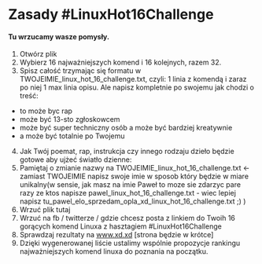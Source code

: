 # Zasady #LinuxHot16Challenge

#### Tu wrzucamy wasze pomysły.

1. Otwórz plik
2. Wybierz 16 najważniejszych komend i 16 kolejnych, razem 32.
3. Spisz całość trzymając się formatu w  TWOJEIMIE_linux_hot_16_challenge.txt, czyli: 1 linia z komendą i zaraz po niej 1 max linia opisu. Ale napisz kompletnie po swojemu jak chodzi o treść:
- to może byc rap
- może być 13-sto zgłoskowcem
- może być super techniczny osób a może być bardziej kreatywnie 
- a może być totalnie po Twojemu
4. Jak Twój poemat, rap, instrukcja czy innego rodzaju dzieło będzie gotowe aby ujżeć światło dzienne:
5. Pamiętaj o zmianie nazwy na TWOJEIMIE_linux_hot_16_challenge.txt <- zamiast TWOJEIMIE napisz swoje imie w sposob który będzie w miare unikalny(w sensie, jak masz na imie Paweł to moze sie zdarzyc pare razy ze ktos napisze pawel_linux_hot_16_challenge.txt - wiec lepiej napisz tu_pawel_elo_sprzedam_opla_xd_linux_hot_16_challenge.txt ;) )
6. Wrzuć plik tutaj
7. Wrzuć na fb / twitterze / gdzie chcesz posta z linkiem do Twoih 16 gorących komend Linuxa z hasztagiem #LinuxHot16Challenge 
8. Sprawdzaj rezultaty na www.xd.xd [strona będzie w krótce]
9. Dzięki wygenerowanej liście ustalimy wspólnie propozycje rankingu najważniejszych komend linuxa do poznania na początku.
